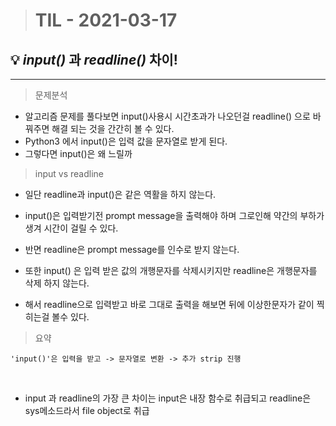 > # TIL - 2021-03-17

## 💡 *input()* 과 *readline()* 차이!
<hr/>

 > 문제분석

- 알고리즘 문제를 풀다보면 input()사용시 시간초과가 나오던걸 readline() 으로 바꿔주면 해결 되는 것을 간간히 볼 수 있다.
- Python3 에서 input()은 입력 값을 문자열로 받게 된다.
- 그렇다면 input()은 왜 느릴까

> input vs readline
- 일단 readline과 input()은 같은 역활을 하지 않는다.
- input()은 입력받기전 prompt message을 출력해야 하며 그로인해 약간의 부하가 생겨 시간이 걸릴 수 있다.
- 반면 readline은 prompt message를 인수로 받지 않는다.

- 또한 input() 은 입력 받은 값의 개행문자를 삭제시키지만 readline은 개행문자를 삭제 하지 않는다.
- 해서 readline으로 입력받고 바로 그대로 출력을 해보면 뒤에 이상한문자가 같이 찍히는걸 볼수 있다.

> 요약

    'input()'은 입력을 받고 -> 문자열로 변환 -> 추가 strip 진행  
<br/>

- input 과 readline의 가장 큰 차이는 input은 내장 함수로 취급되고 readline은 sys메소드라서 file object로 취급

